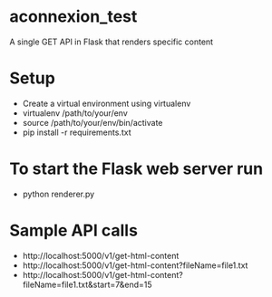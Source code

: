# aconnexion_test
A single GET API in Flask that renders specific content

# Setup
- Create a virtual environment using virtualenv
- virtualenv /path/to/your/env
- source /path/to/your/env/bin/activate
- pip install -r requirements.txt

# To start the Flask web server run
- python renderer.py

# Sample API calls

- http://localhost:5000/v1/get-html-content
- http://localhost:5000/v1/get-html-content?fileName=file1.txt
- http://localhost:5000/v1/get-html-content?fileName=file1.txt&start=7&end=15

